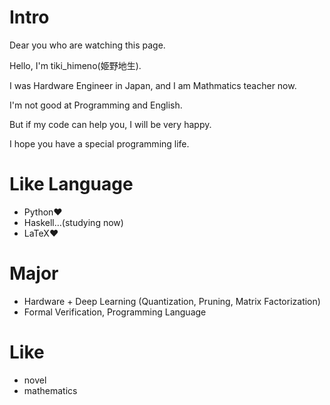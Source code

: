 # Intro
Dear you who are watching this page.

Hello, I'm tiki_himeno(姫野地生).

I was Hardware Engineer in Japan, and I am Mathmatics teacher now.

I'm not good at Programming and English.

But if my code can help you, I will be very happy.

I hope you have a special programming life.

# Like Language
- Python♥
- Haskell…(studying now)
- LaTeX♥

# Major
- Hardware + Deep Learning (Quantization, Pruning, Matrix Factorization)
- Formal Verification, Programming Language

# Like
- novel
- mathematics
